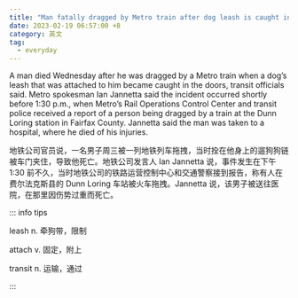 ```yaml
---
title: "Man fatally dragged by Metro train after dog leash is caught in doors"
date: 2023-02-19 06:57:00 +8
category: 英文
tag:
  - everyday
---
```


A man died Wednesday after he was dragged by a Metro train when a dog’s leash that was attached to him became caught in the doors, transit officials said. Metro spokesman Ian Jannetta said the incident occurred shortly before 1:30 p.m., when Metro’s Rail Operations Control Center and transit police received a report of a person being dragged by a train at the Dunn Loring station in Fairfax County. Jannetta said the man was taken to a hospital, where he died of his injuries.

地铁公司官员说，一名男子周三被一列地铁列车拖拽，当时拴在他身上的遛狗狗链被车门夹住，导致他死亡。地铁公司发言人 Ian Jannetta 说，事件发生在下午 1:30 前不久，当时地铁公司的铁路运营控制中心和交通警察接到报告，称有人在费尔法克斯县的 Dunn Loring 车站被火车拖拽。Jannetta 说，该男子被送往医院，在那里因伤势过重而死亡。

::: info tips

leash n. 牵狗带，限制

attach v. 固定，附上

transit n. 运输，通过

:::
